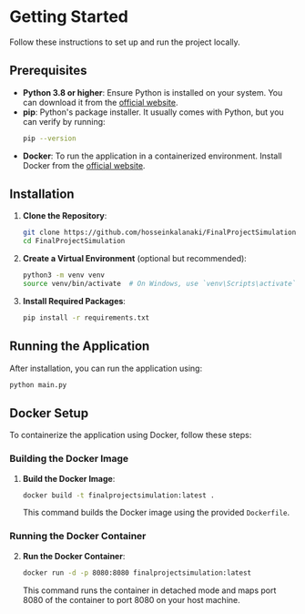 # Getting Started

Follow these instructions to set up and run the project locally.

## Prerequisites

- **Python 3.8 or higher**: Ensure Python is installed on your system. You can download it from the [official website](https://www.python.org/downloads/).
- **pip**: Python's package installer. It usually comes with Python, but you can verify by running:
  ```bash
  pip --version
  ```
- **Docker**: To run the application in a containerized environment. Install Docker from the [official website](https://www.docker.com/get-started/).

## Installation

1. **Clone the Repository**:
   ```bash
   git clone https://github.com/hosseinkalanaki/FinalProjectSimulation.git
   cd FinalProjectSimulation
   ```

2. **Create a Virtual Environment** (optional but recommended):
   ```bash
   python3 -m venv venv
   source venv/bin/activate  # On Windows, use `venv\Scripts\activate`
   ```

3. **Install Required Packages**:
   ```bash
   pip install -r requirements.txt
   ```

## Running the Application

After installation, you can run the application using:
```bash
python main.py
```

## Docker Setup

To containerize the application using Docker, follow these steps:

### Building the Docker Image

1. **Build the Docker Image**:
   ```bash
   docker build -t finalprojectsimulation:latest .
   ```

   This command builds the Docker image using the provided `Dockerfile`.

### Running the Docker Container

2. **Run the Docker Container**:
   ```bash
   docker run -d -p 8080:8080 finalprojectsimulation:latest
   ```

   This command runs the container in detached mode and maps port 8080 of the container to port 8080 on your host machine.
